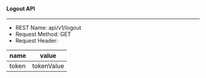 #### Logout API

---

- REST Name: api/v1/logout
- Request Method: GET
- Request Header:

| name  | value      |
| ----- | ---------- |
| token | tokenValue |
